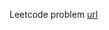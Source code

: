 Leetcode problem [url](https://leetcode.com/problems/design-a-stack-with-increment-operation/description/)